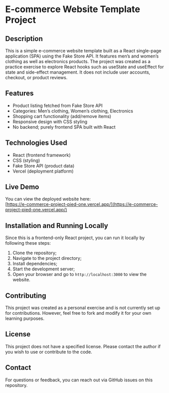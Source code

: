 # E-commerce Website Template Project

## Description

This is a simple e-commerce website template built as a React single-page application (SPA) using the Fake Store API. It features men’s and women’s clothing as well as electronics products. The project was created as a practice exercise to explore React hooks such as useState and useEffect for state and side-effect management. It does not include user accounts, checkout, or product reviews.

## Features

- Product listing fetched from Fake Store API
- Categories: Men’s clothing, Women’s clothing, Electronics
- Shopping cart functionality (add/remove items)
- Responsive design with CSS styling
- No backend; purely frontend SPA built with React

## Technologies Used

- React (frontend framework)
- CSS (styling)
- Fake Store API (product data)
- Vercel (deployment platform)

## Live Demo

You can view the deployed website here:  
[https://e-commerce-project-pied-one.vercel.app/](https://e-commerce-project-pied-one.vercel.app/)

## Installation and Running Locally

Since this is a frontend-only React project, you can run it locally by following these steps:

1. Clone the repository;
2. Navigate to the project directory;
3. Install dependencies;
4. Start the development server;
5. Open your browser and go to `http://localhost:3000` to view the website.

## Contributing

This project was created as a personal exercise and is not currently set up for contributions. However, feel free to fork and modify it for your own learning purposes.

## License

This project does not have a specified license. Please contact the author if you wish to use or contribute to the code.

## Contact

For questions or feedback, you can reach out via GitHub issues on this repository.

